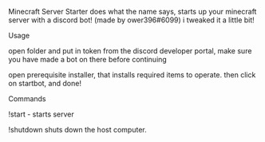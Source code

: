 Minecraft Server Starter does what the name says, starts up your minecraft server with a discord bot! (made by ower396#6099) i tweaked it a little bit!

Usage



open folder and put in token from the discord developer portal, make sure you have made a bot on there before continuing



open prerequisite installer, that installs required items to operate. then click on startbot, and done!


Commands



!start - starts server

!shutdown shuts down the host computer.
